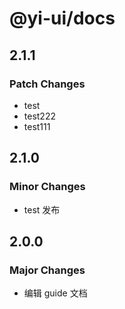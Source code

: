 # @yi-ui/docs

## 2.1.1

### Patch Changes

- test
- test222
- test111

## 2.1.0

### Minor Changes

- test 发布

## 2.0.0

### Major Changes

- 编辑 guide 文档
